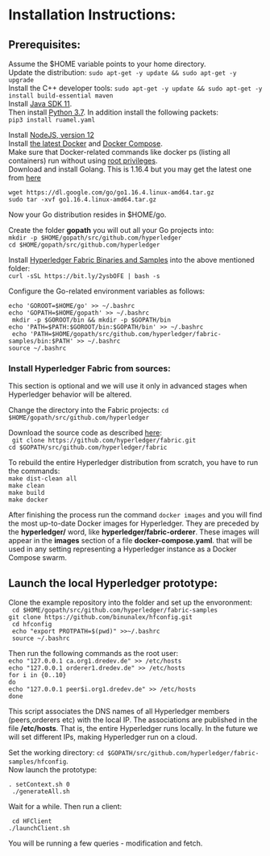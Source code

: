 <h1> Installation Instructions: </h1>

<h2> Prerequisites: </h2>

Assume the $HOME variable points to your home directory. <br>
Update the distribution: ```sudo apt-get -y update && sudo apt-get -y upgrade```  <br>
Install the C++ developer tools: ```sudo apt-get -y update && sudo apt-get -y install build-essential maven```  <br>
Install [Java SDK 11](https://www.digitalocean.com/community/tutorials/how-to-install-java-with-apt-on-ubuntu-18-04). <br>
Then install [Python 3.7](https://linuxize.com/post/how-to-install-python-3-7-on-ubuntu-18-04/). In addition install the following packets: <br>
```pip3 install ruamel.yaml```

Install [NodeJS, version 12](https://computingforgeeks.com/how-to-install-nodejs-on-ubuntu-debian-linux-mint/) <br>
Install [the latest Docker](https://phoenixnap.com/kb/how-to-install-docker-on-ubuntu-18-04) and [Docker Compose](https://docs.docker.com/compose/install/).<br>
Make sure that Docker-related commands like docker ps (listing all containers) run without using [root privileges](https://github.com/sindresorhus/guides/blob/main/docker-without-sudo.md). <br>
Download and install Golang. This is 1.16.4 but you may get the latest one from [here](https://golang.org/dl/) <br>

```wget https://dl.google.com/go/go1.16.4.linux-amd64.tar.gz``` <br>
```sudo tar -xvf go1.16.4.linux-amd64.tar.gz```<br>


Now your Go distribution resides in $HOME/go. <br>

Create the folder **gopath** you will out all your Go projects into: <br>
```mkdir -p $HOME/gopath/src/github.com/hyperledger``` <br>
```cd $HOME/gopath/src/github.com/hyperledger```   <br>

Install [Hyperledger Fabric Binaries and Samples](https://hyperledger-fabric.readthedocs.io/en/release-2.2/install.html#) into the above mentioned folder: <br>
``` curl -sSL https://bit.ly/2ysbOFE | bash -s ```

Configure the Go-related environment variables as follows: <br>

``` echo 'GOROOT=$HOME/go' >> ~/.bashrc ``` 	<br>
``` echo 'GOPATH=$HOME/gopath' >> ~/.bashrc ``` <br>
``` mkdir -p $GOROOT/bin && mkdir -p $GOPATH/bin``` <br> 
``` echo 'PATH=$PATH:$GOROOT/bin:$GOPATH/bin' >> ~/.bashrc ``` <br> 
``` echo 'PATH=$HOME/gopath/src/github.com/hyperledger/fabric-samples/bin:$PATH' >> ~/.bashrc```  <br>
``` source ~/.bashrc ```

<h3> Install Hyperledger Fabric from sources: </h3>

This section is optional and we will use it only in advanced stages when Hyperledger behavior will be altered. 

Change the directory into the Fabric projects:
``` cd $HOME/gopath/src/github.com/hyperledger ```

Download the source code as described [here](https://www.digitalocean.com/community/tutorials/how-to-install-java-with-apt-on-ubuntu-18-04): <br>
``` git clone https://github.com/hyperledger/fabric.git```  <br>
``` cd $GOPATH/src/github.com/hyperledger/fabric ```   <br>

To rebuild the entire Hyperledger distribution from scratch, you have to run the commands: <br>
``` make dist-clean all ```  <br>
``` make clean ```  <br>
``` make build ```  <br>
``` make docker ```  <br>

After finishing the process run the command ``` docker images ``` and you will find the most up-to-date Docker images for Hyperledger. They are preceded by
the **hyperledger/** word, like **hyperledger/fabric-orderer**. These images will appear in the **images** section of a file **docker-compose.yaml**. that will be used in any setting representing a Hyperledger instance as a Docker Compose swarm.



<h2> Launch the local Hyperledger prototype: </h2>

Clone the example repository into the folder and set up the envoronment: <br>
``` cd $HOME/gopath/src/github.com/hyperledger/fabric-samples``` <br>
``` git clone https://github.com/binunalex/hfconfig.git ```   <br>
``` cd hfconfig```   <br>
``` echo "export PROTPATH=$(pwd)" >>~/.bashrc```   <br>
``` source ~/.bashrc```   <br>


Then run the following commands as the root user: <br>
```echo "127.0.0.1 ca.org1.dredev.de" >> /etc/hosts``` <br>
```echo "127.0.0.1 orderer1.dredev.de" >> /etc/hosts``` <br>
```for i in {0..10}``` <br>
```do```<br>
	```echo "127.0.0.1 peer$i.org1.dredev.de" >> /etc/hosts``` <br> 
```done```<br>

This script associates the DNS names of all Hyperledger members (peers,orderers etc) with the local IP. The associations are published in the file **/etc/hosts**. That is, the entire Hyperledger runs locally. In the future we will set different IPs, making Hyperledger run on a cloud.

Set the working directory: ```cd $GOPATH/src/github.com/hyperledger/fabric-samples/hfconfig```.  <br>
Now launch the prototype:  <br> 
  
``` . setContext.sh 0 ``` <br> 
``` ./generateAll.sh```   <br> 

Wait for a while. Then run a client:  <br> 

``` cd HFClient```   <br> 
```./launchClient.sh```  <br> 

You will be running a few queries - modification and fetch.



